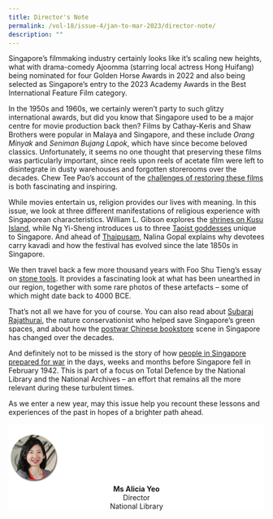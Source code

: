 ```yaml
---
title: Director's Note
permalink: /vol-18/issue-4/jan-to-mar-2023/director-note/
description: ""
---
```

Singapore’s filmmaking industry certainly looks like it’s scaling new heights, what with drama-comedy Ajoomma (starring local actress Hong Huifang) being nominated for four Golden Horse Awards in 2022 and also being selected as Singapore’s entry to the 2023 Academy Awards in the Best International Feature Film category. 

In the 1950s and 1960s, we certainly weren’t party to such glitzy international awards, but did you know that Singapore used to be a major centre for movie production back then? Films by Cathay-Keris and Shaw Brothers were popular in Malaya and Singapore, and these include *Orang Minyak* and *Seniman Bujang Lapok*, which have since become beloved classics. Unfortunately, it seems no one thought that preserving these films was particularly important, since reels upon reels of acetate film were left to disintegrate in dusty warehouses and forgotten storerooms over the decades. Chew Tee Pao’s account of the [challenges of restoring these films](/vol-18/issue-4/jan-mar-2023/asian-film-archive-restoration/) is both fascinating and inspiring.

While movies entertain us, religion provides our lives with meaning. In this issue, we look at three different manifestations of religious experience with Singaporean characteristics. William L. Gibson explores the [shrines on Kusu Island](/vol-18/issue-4/jan-mar-2023/shrines-keramat-kusu/), while Ng Yi-Sheng introduces us to three [Taoist goddesses](/vol-18/issue-4/jan-mar-2023/taoist-folk-goddesses-singapore/) unique to Singapore. And ahead of [Thaipusam](/vol-18/issue-4/jan-mar-2023/taoist-folk-goddesses-singapore/), Nalina Gopal explains why devotees carry kavadi and how the festival has evolved since the late 1850s in Singapore.

We then travel back a few more thousand years with Foo Shu Tieng’s essay on [stone tools](/vol-18/issue-4/jan-mar-2023/stone-tools-singapore). It provides a fascinating look at what has been unearthed in our region, together with some rare photos of these artefacts – some of which might date back to 4000 BCE.

That’s not all we have for you of course. You can also read about [Subaraj Rajathurai](/vol-18/issue-4/jan-mar-2023/subaraj-rajathurai-nature/), the nature conservationist who helped save Singapore’s green spaces, and about how the [postwar Chinese bookstore](/vol-18/issue-4/jan-mar-2023/postwar-chinese-bookstores/) scene in Singapore has changed over the decades. 

And definitely not to be missed is the story of how [people in Singapore prepared for war](/vol-18/issue-4/jan-mar-2023/preparing-war-singapore/) in the days, weeks and months before Singapore fell in February 1942. This is part of a focus on Total Defence by the National Library and the National Archives – an effort that remains all the more relevant during these turbulent times. 

As we enter a new year, may this issue help you recount these lessons and experiences of the past in hopes of a brighter path ahead. 


<div style="background-color: white;">
<br>
<img src="/images/vol-17-issue-3/Director.png" style="width: 100px; height: 100px;" />
<center><b>Ms Alicia Yeo</b><br>Director<br>National Library</center>
</div>